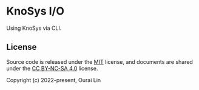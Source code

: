 # KnoSys I/O

Using KnoSys via CLI.

## License

Source code is released under the [MIT](./LICENSE) license, and documents are shared under the [CC BY-NC-SA 4.0](./LICENSE-docs) license.

Copyright (c) 2022-present, Ourai Lin
